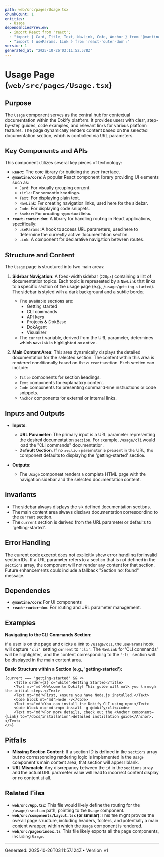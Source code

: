 ```yaml
---
path: web/src/pages/Usage.tsx
chunkCount: 1
entities:
  - Usage
dependenciesPreview:
  - import React from 'react';
  - "import { Card, Title, Text, NavLink, Code, Anchor } from '@mantine/core';"
  - "import { useParams, Link } from 'react-router-dom';"
version: 1
generated_at: "2025-10-26T03:11:52.678Z"
---
```

# Usage Page (`web/src/pages/Usage.tsx`)

## Purpose

The `Usage` component serves as the central hub for contextual documentation within the Dokify platform. It provides users with clear, step-by-step guides, code examples, and relevant links for various platform features. The page dynamically renders content based on the selected documentation section, which is controlled via URL parameters.

## Key Components and APIs

This component utilizes several key pieces of technology:

*   **`React`**: The core library for building the user interface.
*   **`@mantine/core`**: A popular React component library providing UI elements such as:
    *   `Card`: For visually grouping content.
    *   `Title`: For semantic headings.
    *   `Text`: For displaying plain text.
    *   `NavLink`: For creating navigation links, used here for the sidebar.
    *   `Code`: For displaying code snippets.
    *   `Anchor`: For creating hypertext links.
*   **`react-router-dom`**: A library for handling routing in React applications, specifically:
    *   `useParams`: A hook to access URL parameters, used here to determine the currently active documentation section.
    *   `Link`: A component for declarative navigation between routes.

## Structure and Content

The `Usage` page is structured into two main areas:

1.  **Sidebar Navigation**: A fixed-width sidebar (`220px`) containing a list of documentation topics. Each topic is represented by a `NavLink` that links to a specific section of the usage page (e.g., `/usage/getting-started`). The sidebar is styled with a dark background and a subtle border.
    *   The available sections are:
        *   Getting started
        *   CLI commands
        *   API keys
        *   Projects & DokBase
        *   DokAgent
        *   Visualizer
    *   The `current` variable, derived from the URL parameter, determines which `NavLink` is highlighted as active.

2.  **Main Content Area**: This area dynamically displays the detailed documentation for the selected section. The content within this area is rendered conditionally based on the `current` section. Each section can include:
    *   `Title` components for section headings.
    *   `Text` components for explanatory content.
    *   `Code` components for presenting command-line instructions or code snippets.
    *   `Anchor` components for external or internal links.

## Inputs and Outputs

*   **Inputs**:
    *   **URL Parameter**: The primary input is a URL parameter representing the desired documentation `section`. For example, `/usage/cli` would load the "CLI commands" documentation.
    *   **Default Section**: If no `section` parameter is present in the URL, the component defaults to displaying the 'getting-started' section.

*   **Outputs**:
    *   The `Usage` component renders a complete HTML page with the navigation sidebar and the selected documentation content.

## Invariants

*   The sidebar always displays the six defined documentation sections.
*   The main content area always displays documentation corresponding to the `current` section.
*   The `current` section is derived from the URL parameter or defaults to 'getting-started'.

## Error Handling

The current code excerpt does not explicitly show error handling for invalid section IDs. If a URL parameter refers to a section that is not defined in the `sections` array, the component will not render any content for that section. Future enhancements could include a fallback "Section not found" message.

## Dependencies

*   **`@mantine/core`**: For UI components.
*   **`react-router-dom`**: For routing and URL parameter management.

## Examples

**Navigating to the CLI Commands Section:**

If a user is on the page and clicks a link to `/usage/cli`, the `useParams` hook will capture `'cli'`, setting `current` to `'cli'`. The `NavLink` for 'CLI commands' will be highlighted, and the content corresponding to the `'cli'` section will be displayed in the main content area.

**Basic Structure within a Section (e.g., 'getting-started'):**

```tsx
{current === 'getting-started' && <>
    <Title order={2} c="white">Getting Started</Title>
    <Text mt="md">Welcome to Dokify! This guide will walk you through the initial steps.</Text>
    <Text mt="md">First, ensure you have Node.js installed.</Text>
    <Code block mt="md">node -v</Code>
    <Text mt="md">You can install the Dokify CLI using npm:</Text>
    <Code block mt="md">npm install -g @dokify/cli</Code>
    <Text mt="md">For more details, check out the <Anchor component={Link} to="/docs/installation">detailed installation guide</Anchor>.</Text>
</>}
```

## Pitfalls

*   **Missing Section Content**: If a section ID is defined in the `sections` array but no corresponding rendering logic is implemented in the `Usage` component's main content area, that section will appear blank.
*   **URL Mismatch**: Any discrepancy between the `id` in the `sections` array and the actual URL parameter value will lead to incorrect content display or no content at all.

## Related Files

*   **`web/src/App.tsx`**: This file would likely define the routing for the `/usage/:section` path, pointing to the `Usage` component.
*   **`web/src/components/Layout.tsx` (or similar)**: This file might provide the overall page structure, including headers, footers, and potentially a main content wrapper, within which the `Usage` component is rendered.
*   **`web/src/pages/index.ts`**: This file likely exports all the page components, including `Usage`.

---
Generated: 2025-10-26T03:11:57.124Z  •  Version: v1
